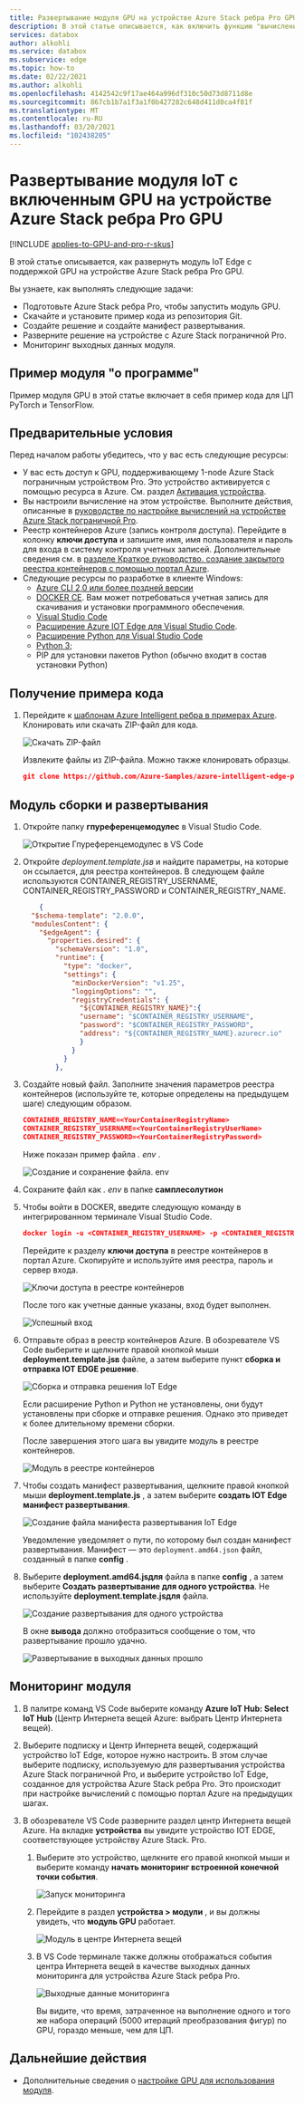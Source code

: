 ```yaml
---
title: Развертывание модуля GPU на устройстве Azure Stack ребра Pro GPU | Документация Майкрософт
description: В этой статье описывается, как включить функцию "вычисление" и сделать устройство Azure Stack пограничной Pro готовым для вычислений через локальный пользовательский интерфейс.
services: databox
author: alkohli
ms.service: databox
ms.subservice: edge
ms.topic: how-to
ms.date: 02/22/2021
ms.author: alkohli
ms.openlocfilehash: 4142542c9f17ae464a996df310c50d73d8711d8e
ms.sourcegitcommit: 867cb1b7a1f3a1f0b427282c648d411d0ca4f81f
ms.translationtype: MT
ms.contentlocale: ru-RU
ms.lasthandoff: 03/20/2021
ms.locfileid: "102438205"
---
```

# <a name="deploy-a-gpu-enabled-iot-module-on-azure-stack-edge-pro-gpu-device"></a>Развертывание модуля IoT с включенным GPU на устройстве Azure Stack ребра Pro GPU

[!INCLUDE [applies-to-GPU-and-pro-r-skus](../../includes/azure-stack-edge-applies-to-gpu-pro-r-sku.md)]

В этой статье описывается, как развернуть модуль IoT Edge с поддержкой GPU на устройстве Azure Stack ребра Pro GPU. 

Вы узнаете, как выполнять следующие задачи:
  - Подготовьте Azure Stack ребра Pro, чтобы запустить модуль GPU.
  - Скачайте и установите пример кода из репозитория Git.
  - Создайте решение и создайте манифест развертывания.
  - Разверните решение на устройстве с Azure Stack пограничной Pro.
  - Мониторинг выходных данных модуля.


## <a name="about-sample-module"></a>Пример модуля "о программе"

Пример модуля GPU в этой статье включает в себя пример кода для ЦП PyTorch и TensorFlow.

## <a name="prerequisites"></a>Предварительные условия

Перед началом работы убедитесь, что у вас есть следующие ресурсы:

- У вас есть доступ к GPU, поддерживающему 1-node Azure Stack пограничным устройством Pro. Это устройство активируется с помощью ресурса в Azure. См. раздел [Активация устройства](azure-stack-edge-gpu-deploy-activate.md).
- Вы настроили вычисление на этом устройстве. Выполните действия, описанные в [руководстве по настройке вычислений на устройстве Azure Stack пограничной Pro](azure-stack-edge-gpu-deploy-configure-compute.md).
- Реестр контейнеров Azure (запись контроля доступа). Перейдите в колонку **ключи доступа** и запишите имя, имя пользователя и пароль для входа в систему контроля учетных записей. Дополнительные сведения см. в [разделе Краткое руководство. создание закрытого реестра контейнеров с помощью портал Azure](../container-registry/container-registry-get-started-portal.md#create-a-container-registry).
- Следующие ресурсы по разработке в клиенте Windows:
    - [Azure CLI 2,0 или более поздней версии](https://aka.ms/installazurecliwindows)
    - [DOCKER CE](https://store.docker.com/editions/community/docker-ce-desktop-windows). Вам может потребоваться учетная запись для скачивания и установки программного обеспечения.
    - [Visual Studio Code](https://code.visualstudio.com/)  
    - [Расширение Azure IOT Edge для Visual Studio Code](https://marketplace.visualstudio.com/items?itemName=vsciot-vscode.azure-iot-edge).    
    - [Расширение Python для Visual Studio Code](https://marketplace.visualstudio.com/items?itemName=ms-python.python)    
    - [Python 3](https://www.python.org/);    
    - PIP для установки пакетов Python (обычно входит в состав установки Python)

## <a name="get-the-sample-code"></a>Получение примера кода

1. Перейдите к [шаблонам Azure Intelligent ребра в примерах Azure](https://github.com/azure-samples/azure-intelligent-edge-patterns). Клонировать или скачать ZIP-файл для кода. 

    ![Скачать ZIP-файл](media/azure-stack-edge-gpu-deploy-sample-module/download-zip-file-1.png)

    Извлеките файлы из ZIP-файла. Можно также клонировать образцы.

    ```json
    git clone https://github.com/Azure-Samples/azure-intelligent-edge-patterns.git
    ```

## <a name="build-and-deploy-module"></a>Модуль сборки и развертывания

1. Откройте папку **гпуреференцемодулес** в Visual Studio Code.

    ![Открытие Гпуреференцемодулес в VS Code](media/azure-stack-edge-gpu-deploy-sample-module/open-folder-gpu-sample-1.png)

2. Откройте *deployment.template.jsв* и найдите параметры, на которые он ссылается, для реестра контейнеров. В следующем файле используются CONTAINER_REGISTRY_USERNAME, CONTAINER_REGISTRY_PASSWORD и CONTAINER_REGISTRY_NAME.

    ```json
        {
      "$schema-template": "2.0.0",
      "modulesContent": {
        "$edgeAgent": {
          "properties.desired": {
            "schemaVersion": "1.0",
            "runtime": {
              "type": "docker",
              "settings": {
                "minDockerVersion": "v1.25",
                "loggingOptions": "",
                "registryCredentials": {
                  "${CONTAINER_REGISTRY_NAME}":{
                  "username": "$CONTAINER_REGISTRY_USERNAME",
                  "password": "$CONTAINER_REGISTRY_PASSWORD",
                  "address": "${CONTAINER_REGISTRY_NAME}.azurecr.io"
                  }
                }
              }
            },
    ```
3. Создайте новый файл. Заполните значения параметров реестра контейнеров (используйте те, которые определены на предыдущем шаге) следующим образом. 

    ```json
    CONTAINER_REGISTRY_NAME=<YourContainerRegistryName>
    CONTAINER_REGISTRY_USERNAME=<YourContainerRegistryUserName>
    CONTAINER_REGISTRY_PASSWORD=<YourContainerRegistryPassword>
    ```
    Ниже показан пример файла *. env* .
    
    ![Создание и сохранение файла. env](media/azure-stack-edge-gpu-deploy-sample-module/create-save-env-file-1.png)

4. Сохраните файл как *. env* в папке **самплесолутион**

5. Чтобы войти в DOCKER, введите следующую команду в интегрированном терминале Visual Studio Code. 

    ```json
    docker login -u <CONTAINER_REGISTRY_USERNAME> -p <CONTAINER_REGISTRY_PASSWORD> <CONTAINER_REGISTRY_NAME>
    ```
    Перейдите к разделу **ключи доступа** в реестре контейнеров в портал Azure. Скопируйте и используйте имя реестра, пароль и сервер входа.

    ![Ключи доступа в реестре контейнеров](media/azure-stack-edge-gpu-deploy-sample-module/container-registry-access-keys-1.png)

    После того как учетные данные указаны, вход будет выполнен.

    ![Успешный вход](media/azure-stack-edge-gpu-deploy-sample-module/successful-sign-in-1.png)

6. Отправьте образ в реестр контейнеров Azure. В обозревателе VS Code выберите и щелкните правой кнопкой мыши **deployment.template.jsв** файле, а затем выберите пункт **сборка и отправка IOT EDGE решение**. 

    ![Сборка и отправка решения IoT Edge](media/azure-stack-edge-gpu-deploy-sample-module/build-push-iot-edge-solution-1.png)   

    Если расширение Python и Python не установлены, они будут установлены при сборке и отправке решения. Однако это приведет к более длительному времени сборки. 

    После завершения этого шага вы увидите модуль в реестре контейнеров.

    ![Модуль в реестре контейнеров](media/azure-stack-edge-gpu-deploy-sample-module/module-container-registry-1.png)    


7. Чтобы создать манифест развертывания, щелкните правой кнопкой мыши **deployment.template.js** , а затем выберите **создать IOT Edge манифест развертывания**. 

    ![Создание файла манифеста развертывания IoT Edge](media/azure-stack-edge-gpu-deploy-sample-module/generate-iot-edge-deployment-manifest-1.png)  

    Уведомление уведомляет о пути, по которому был создан манифест развертывания. Манифест — это `deployment.amd64.json` файл, созданный в папке **config** . 

8. Выберите **deployment.amd64.jsдля** файла в папке **config** , а затем выберите **Создать развертывание для одного устройства**. Не используйте **deployment.template.jsдля** файла. 

    ![Создание развертывания для одного устройства](media/azure-stack-edge-gpu-deploy-sample-module/create-deployment-single-device-1.png)  

    В окне **вывода** должно отобразиться сообщение о том, что развертывание прошло удачно.

    ![Развертывание в выходных данных прошло](media/azure-stack-edge-gpu-deploy-sample-module/deployment-succeeded-output-1.png) 

## <a name="monitor-the-module"></a>Мониторинг модуля  

1. В палитре команд VS Code выберите команду **Azure IoT Hub: Select IoT Hub** (Центр Интернета вещей Azure: выбрать Центр Интернета вещей).

2. Выберите подписку и Центр Интернета вещей, содержащий устройство IoT Edge, которое нужно настроить. В этом случае выберите подписку, используемую для развертывания устройства Azure Stack пограничной Pro, и выберите устройство IoT Edge, созданное для устройства Azure Stack ребра Pro. Это происходит при настройке вычислений с помощью портал Azure на предыдущих шагах.

3. В обозревателе VS Code разверните раздел центр Интернета вещей Azure. На вкладке **устройства** вы увидите устройство IOT EDGE, соответствующее устройству Azure Stack. Pro. 

    1. Выберите это устройство, щелкните его правой кнопкой мыши и выберите команду **начать мониторинг встроенной конечной точки события**.
  
        ![Запуск мониторинга](media/azure-stack-edge-gpu-deploy-sample-module/monitor-builtin-event-endpoint-1.png)  

    2. Перейдите в раздел **устройства > модули** , и вы должны увидеть, что **модуль GPU** работает.

        ![Модуль в центре Интернета вещей](media/azure-stack-edge-gpu-deploy-sample-module/module-iot-hub-1.png)  

    3. В VS Code терминале также должны отображаться события центра Интернета вещей в качестве выходных данных мониторинга для устройства Azure Stack ребра Pro.

        ![Выходные данные мониторинга](media/azure-stack-edge-gpu-deploy-sample-module/monitor-events-output-1.png) 

        Вы видите, что время, затраченное на выполнение одного и того же набора операций (5000 итераций преобразования фигур) по GPU, гораздо меньше, чем для ЦП.

## <a name="next-steps"></a>Дальнейшие действия

- Дополнительные сведения о [настройке GPU для использования модуля](azure-stack-edge-j-series-configure-gpu-modules.md).

